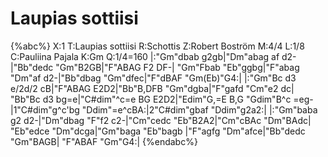 # Laupias sottiisi

{%abc%}
X:1
T:Laupias sottiisi
R:Schottis
Z:Robert Boström
M:4/4
L:1/8
C:Pauliina Pajala
K:Gm
Q:1/4=160
|:"Gm"dbab g2gb|"Dm"abag  af d2-|"Bb"dedc "Gm"B2GB|"F"ABAG F2 DF-|
"Gm"Fbab "Eb"ggbg|"F"abag  "Dm"af d2-|"Bb"dbag "Gm"dfec|"F"dBAF "Gm(Eb)"G4:|
|:"Gm"Bc d3 e/2d/2 cB|"F"ABAG E2D2|"Bb"B,DFB "Gm"dgba|"F"gafd "Cm"e2 dc|
"Bb"Bc d3 bg=e|"C#dim"^c=e BG E2D2|"Edim"G,=E B,G "Gdim"B^c =eg-|1"C#dim"g^c'bg "Ddim"=e^cBA:|2"C#dim"gbaf "Ddim"g2a2:|
|:"Gm"baba g2 d2-|"Dm"dbag "F"f2 c2-|"Cm"cedc "Eb"B2A2|"Cm"cBAc "Dm"BAdc|
"Eb"edce "Dm"dcga|"Gm"baga "Eb"bagb |"F"agfg "Dm"afce|"Bb"dedc "Gm"BAGB|
"F"ABAF "Gm"G4:|
{%endabc%}
